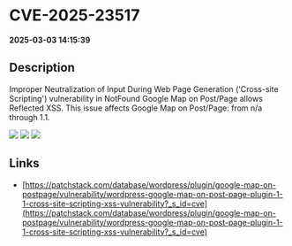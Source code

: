 # CVE-2025-23517

**2025-03-03 14:15:39**

## Description
Improper Neutralization of Input During Web Page Generation ('Cross-site Scripting') vulnerability in NotFound Google Map on Post/Page allows Reflected XSS. This issue affects Google Map on Post/Page: from n/a through 1.1.

![](https://img.shields.io/static/v1?label=Score&message=7.1&color=red)
![](https://img.shields.io/static/v1?label=Severity&message=HIGH&color=red)
![](https://img.shields.io/static/v1?label=CWE&message=XSS&color=green)

## Links
- [https://patchstack.com/database/wordpress/plugin/google-map-on-postpage/vulnerability/wordpress-google-map-on-post-page-plugin-1-1-cross-site-scripting-xss-vulnerability?_s_id=cve](https://patchstack.com/database/wordpress/plugin/google-map-on-postpage/vulnerability/wordpress-google-map-on-post-page-plugin-1-1-cross-site-scripting-xss-vulnerability?_s_id=cve)
